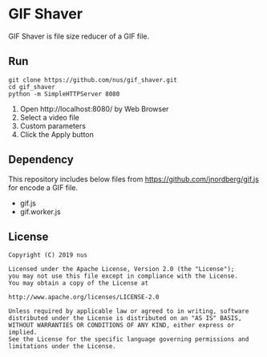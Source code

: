 # GIF Shaver

GIF Shaver is file size reducer of a GIF file.

## Run

```
git clone https://github.com/nus/gif_shaver.git
cd gif_shaver
python -m SimpleHTTPServer 8080
```

1. Open http://localhost:8080/ by Web Browser
2. Select a video file
3. Custom parameters
4. Click the Apply button

## Dependency

This repository includes below files from https://github.com/jnordberg/gif.js for encode a GIF file.

* gif.js
* gif.worker.js
 
## License

```
Copyright (C) 2019 nus

Licensed under the Apache License, Version 2.0 (the "License");
you may not use this file except in compliance with the License.
You may obtain a copy of the License at

http://www.apache.org/licenses/LICENSE-2.0

Unless required by applicable law or agreed to in writing, software
distributed under the License is distributed on an "AS IS" BASIS,
WITHOUT WARRANTIES OR CONDITIONS OF ANY KIND, either express or implied.
See the License for the specific language governing permissions and
limitations under the License.
```
